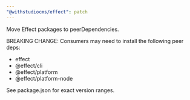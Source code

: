 ```yaml
---
"@withstudiocms/effect": patch
---
```


Move Effect packages to peerDependencies.

BREAKING CHANGE: Consumers may need to install the following peer deps:
 - effect
 - @effect/cli
 - @effect/platform
 - @effect/platform-node

See package.json for exact version ranges.
